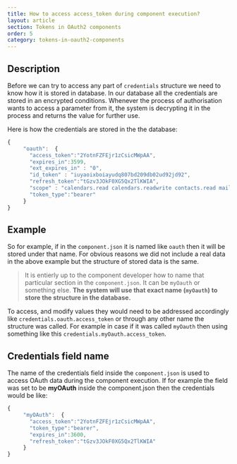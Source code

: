 ```yaml
---
title: How to access access_token during component execution?
layout: article
section: Tokens in OAuth2 components
order: 5
category: tokens-in-oauth2-components
---
```


## Description

Before we can try to access any part of `credentials` structure we need to know how it is stored in database. In our database all the credentials are stored in an encrypted conditions. Whenever the process of authorisation wants to access a parameter from it, the system is decrypting it in the process and returns the value for further use.

Here is how the credentials are stored in the the database:

```js
{
     "oauth":  {
       "access_token":"2YotnFZFEjr1zCsicMWpAA",
       "expires_in":3599,
       "ext_expires_in" : "0",
       "id_token" : "iuyaoixboiayudq807bd209db02ud92jd92",
       "refresh_token":"tGzv3JOkF0XG5Qx2TlKWIA",
       "scope" : "calendars.read calendars.readwrite contacts.read mail.read mail.send user.read",
       "token_type":"bearer"
     }
}
```

## Example

So for example, if in the `component.json` it is named like `oauth` then it will be stored under that name. For obvious reasons we did not include a real data in the above example but the structure of stored data is the same.

>It is entierly up to the component developer how to name that particular section in the `component.json`. It can be `myOauth` or something else. **The system will use that exact name (`myOauth`) to store the structure in the database.**

To access, and modify values they would need to be addressed accordingly like `credentials.oauth.access_token` or through any other name the structure was called. For example in case if it was called `myOauth` then using something like this `credentials.myOauth.access_token`.

## Credentials field name

The name of the credentials field inside the `component.json` is used to access OAuth data during the component execution. If for example the field was set to be **myOAuth** inside the component.json then the credentials would be like:

```js
{
     "myOAuth":  {
       "access_token":"2YotnFZFEjr1zCsicMWpAA",
       "token_type":"bearer",
       "expires_in":3600,
       "refresh_token":"tGzv3JOkF0XG5Qx2TlKWIA"
     }
}
```
